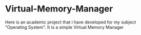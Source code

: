 # Virtual-Memory-Manager
Here is an academic project that i have developed for my subject "Operating System". It is a simple Virtual Memory Manager
